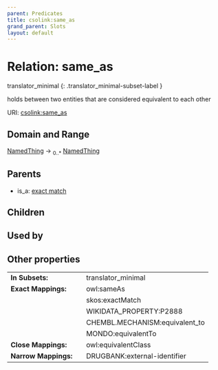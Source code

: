 ```yaml
---
parent: Predicates
title: csolink:same_as
grand_parent: Slots
layout: default
---
```


# Relation: same_as

translator_minimal
{: .translator_minimal-subset-label }


holds between two entities that are considered equivalent to each other

URI: [csolink:same_as](https://w3id.org/csolink/vocab/same_as)

## Domain and Range

[NamedThing](NamedThing.md) ->  <sub>0..*</sub> [NamedThing](NamedThing.md)

## Parents

 *  is_a: [exact match](exact_match.md)

## Children


## Used by


## Other properties

|  |  |  |
| --- | --- | --- |
| **In Subsets:** | | translator_minimal |
| **Exact Mappings:** | | owl:sameAs |
|  | | skos:exactMatch |
|  | | WIKIDATA_PROPERTY:P2888 |
|  | | CHEMBL.MECHANISM:equivalent_to |
|  | | MONDO:equivalentTo |
| **Close Mappings:** | | owl:equivalentClass |
| **Narrow Mappings:** | | DRUGBANK:external-identifier |

